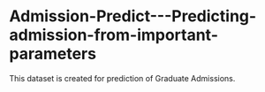# Admission-Predict---Predicting-admission-from-important-parameters
This dataset is created for prediction of Graduate Admissions.
